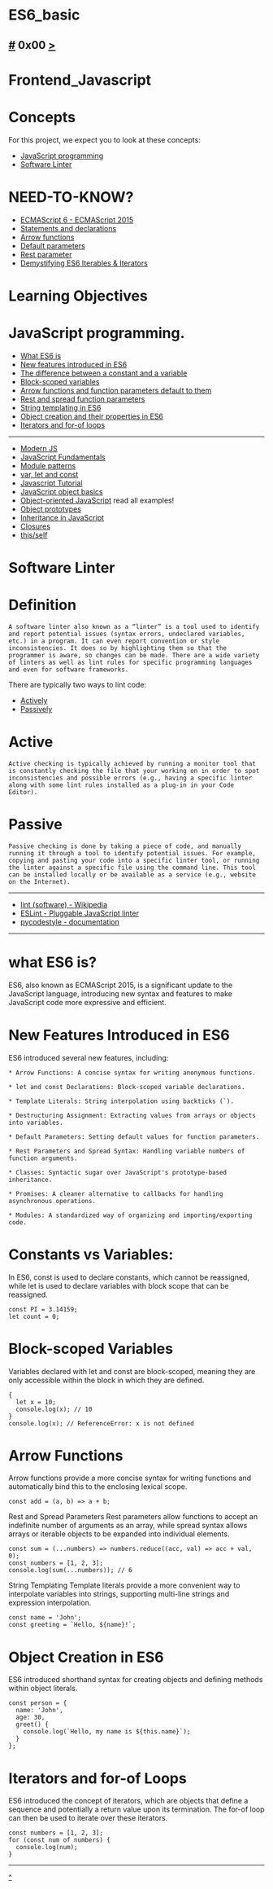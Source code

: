 # ES6_basic
[#](https://github.com/TheeKingZa/alx-frontend-javascript/blob/master/README.md) 0x00 [>](https://github.com/TheeKingZa/alx-frontend-javascript/tree/master/0x01-ES6_promise/README.md)
---
# Frontend_Javascript


# Concepts
For this project, we expect you to look at these concepts:

* [JavaScript programming](#JavaScript-programming)
* [Software Linter](#software-linter)

# NEED-TO-KNOW?
* [ECMAScript 6 - ECMAScript 2015](https://www.w3schools.com/js/js_es6.asp)
* [Statements and declarations](https://developer.mozilla.org/en-US/docs/Web/JavaScript/Reference/Statements)
* [Arrow functions](https://developer.mozilla.org/en-US/docs/Web/JavaScript/Reference/Functions/Arrow_functions)
* [Default parameters](https://developer.mozilla.org/en-US/docs/Web/JavaScript/Reference/Functions/Default_parameters)
* [Rest parameter](https://developer.mozilla.org/en-US/docs/Web/JavaScript/Reference/Functions/rest_parameters)
* [Demystifying ES6 Iterables & Iterators](https://www.freecodecamp.org/news/demystifying-es6-iterables-iterators-4bdd0b084082/)

# Learning Objectives
# JavaScript programming.
* [What ES6 is](#understanding-es6)
* [New features introduced in ES6](#new-features-introduced-in-es6)
* [The difference between a constant and a variable](#constants-vs-variables)
* [Block-scoped variables](#block-scoped-variables)
* [Arrow functions and function parameters default to them](#arrow-functions)
* [Rest and spread function parameters](#rest-and-spread-parameters)
* [String templating in ES6](#string-templating)
* [Object creation and their properties in ES6](#object-creation-in-es6)
* [Iterators and for-of loops](#iterators-and-for-of-loops)

---
* [Modern JS](https://github.com/mbeaudru/modern-js-cheatsheet)
* [JavaScript Fundamentals](https://developer.mozilla.org/en-US/docs/Learn/Getting_started_with_the_web/JavaScript_basics)
* [Module patterns](https://darrenderidder.github.io/talks/ModulePatterns/#/)
* [var, let and const](https://www.youtube.com/watch?v=sjyJBL5fkp8)
* [Javascript Tutorial](https://www.youtube.com/watch?v=vZBCTc9zHtI)
* [JavaScript object basics](https://developer.mozilla.org/en-US/docs/Learn/JavaScript/Objects/Basics)
* [Object-oriented JavaScript](https://developer.mozilla.org/en-US/docs/Learn/JavaScript/Objects/Classes_in_JavaScript) read all examples!
* [Object prototypes](https://developer.mozilla.org/en-US/docs/Learn/JavaScript/Objects/Object_prototypes)
* [Inheritance in JavaScript](https://developer.mozilla.org/en-US/docs/Learn/JavaScript/Objects/Classes_in_JavaScript)
* [Closures](https://developer.mozilla.org/en-US/docs/Web/JavaScript/Closures)
* [this/self](https://alistapart.com/article/getoutbindingsituations/)

# Software Linter
# Definition

```
A software linter also known as a “linter” is a tool used to identify and report potential issues (syntax errors, undeclared variables, etc.) in a program. It can even report convention or style inconsistencies. It does so by highlighting them so that the programmer is aware, so changes can be made. There are a wide variety of linters as well as lint rules for specific programming languages and even for software frameworks.
```

There are typically two ways to lint code:

* [Actively](#active)
* [Passively](#passive)

# Active
```
Active checking is typically achieved by running a monitor tool that is constantly checking the file that your working on in order to spot inconsistencies and possible errors (e.g., having a specific linter along with some lint rules installed as a plug-in in your Code Editor).
```

# Passive
```
Passive checking is done by taking a piece of code, and manually running it through a tool to identify potential issues. For example, copying and pasting your code into a specific linter tool, or running the linter against a specific file using the command line. This tool can be installed locally or be available as a service (e.g., website on the Internet).
```
---

* [lint (software) - Wikipedia](https://en.wikipedia.org/wiki/Lint_(software))
* [ESLint - Pluggable JavaScript linter](https://eslint.org/)
* [pycodestyle - documentation](https://pycodestyle.pycqa.org/en/latest/)

---

# what ES6 is?

ES6, also known as ECMAScript 2015, is a significant update to the JavaScript language, introducing new syntax and features to make JavaScript code more expressive and efficient.

# New Features Introduced in ES6
ES6 introduced several new features, including:
```
* Arrow Functions: A concise syntax for writing anonymous functions.

* let and const Declarations: Block-scoped variable declarations.

* Template Literals: String interpolation using backticks (`).

* Destructuring Assignment: Extracting values from arrays or objects into variables.

* Default Parameters: Setting default values for function parameters.

* Rest Parameters and Spread Syntax: Handling variable numbers of function arguments.

* Classes: Syntactic sugar over JavaScript's prototype-based inheritance.

* Promises: A cleaner alternative to callbacks for handling asynchronous operations.

* Modules: A standardized way of organizing and importing/exporting code.
```

# Constants vs Variables:
In ES6, const is used to declare constants, which cannot be reassigned, while let is used to declare variables with block scope that can be reassigned.
```
const PI = 3.14159;
let count = 0;
```

# Block-scoped Variables
Variables declared with let and const are block-scoped, meaning they are only accessible within the block in which they are defined.

```
{
  let x = 10;
  console.log(x); // 10
}
console.log(x); // ReferenceError: x is not defined
```
# Arrow Functions
Arrow functions provide a more concise syntax for writing functions and automatically bind this to the enclosing lexical scope.

```
const add = (a, b) => a + b;
```

Rest and Spread Parameters
Rest parameters allow functions to accept an indefinite number of arguments as an array, while spread syntax allows arrays or iterable objects to be expanded into individual elements.

```
const sum = (...numbers) => numbers.reduce((acc, val) => acc + val, 0);
const numbers = [1, 2, 3];
console.log(sum(...numbers)); // 6
```

String Templating
Template literals provide a more convenient way to interpolate variables into strings, supporting multi-line strings and expression interpolation.

```
const name = 'John';
const greeting = `Hello, ${name}!`;
```
# Object Creation in ES6
ES6 introduced shorthand syntax for creating objects and defining methods within object literals.

```
const person = {
  name: 'John',
  age: 30,
  greet() {
    console.log(`Hello, my name is ${this.name}`);
  }
};
```
# Iterators and for-of Loops
ES6 introduced the concept of iterators, which are objects that define a sequence and potentially a return value upon its termination. The for-of loop can then be used to iterate over these iterators.

```
const numbers = [1, 2, 3];
for (const num of numbers) {
  console.log(num);
}
```

---

[^](#need-to-know)
